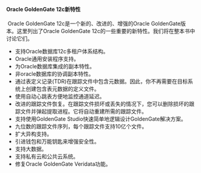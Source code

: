 #### Oracle GoldenGate 12c新特性

​	Oracle GoldenGate 12c是一个新的、改进的、增强的Oracle GoldenGate版本。这里列出了Oracle GoldenGate 12c的一些重要的新特性。我们将在整本书中讨论它们。

- 支持Oracle数据库12c多租户体系结构。
- Oracle通用安装程序支持。
- 为Oracle数据库集成的副本特性。
- 非oracle数据库的协调副本特性。
- 通过表定义记录(TDR)在跟踪文件中包含元数据。因此，你不再需要在目标系统上创建包含表元数据的定义文件。
- 使用自动心跳表方便地监控通道延迟。
- 改进的跟踪文件恢复。在跟踪文件损坏或丢失的情况下，您可以删除损坏的跟踪文件并弹起提取进程。它将自动重建所需的跟踪文件。
- 支持使用GoldenGate Studio快速简单地逻辑设计GoldenGate解决方案。
- 九位数的跟踪文件序列，每个跟踪文件支持10亿个文件。
- 扩大异构支持。
- 引进钱包和万能钥匙来增强安全性。
- 支持大数据。
- 支持私有云和公共云系统。
- 修复Oracle GoldenGate Veridata功能。
